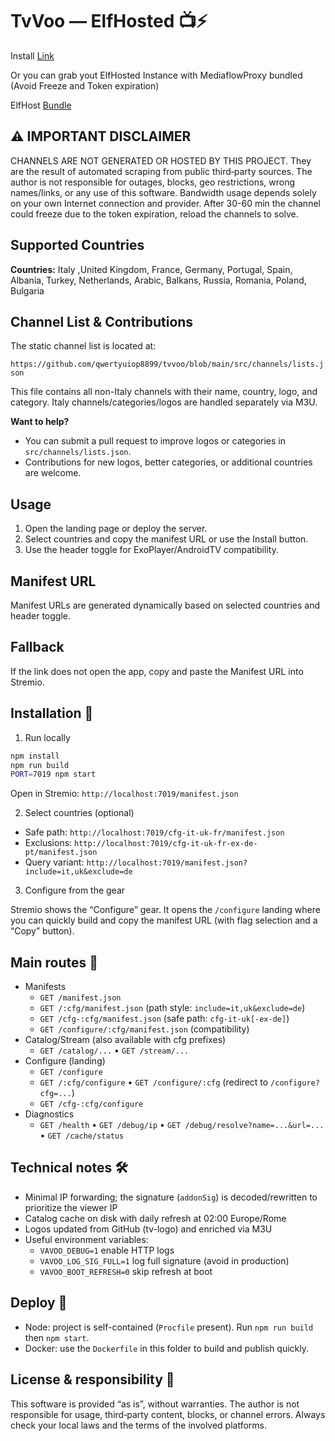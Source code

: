 # TvVoo — ElfHosted 📺⚡

Install [Link](https://tvvoo.hayd.uk/)

Or you can grab yout ElfHosted Instance with MediaflowProxy bundled (Avoid Freeze and Token expiration)


ElfHost [Bundle](https://store.elfhosted.com/product/tvvoo/)

## ⚠️ IMPORTANT DISCLAIMER

CHANNELS ARE NOT GENERATED OR HOSTED BY THIS PROJECT.  They are the result of automated scraping from public third‑party sources. The author is not responsible for outages, blocks, geo restrictions, wrong names/links, or any use of this software. Bandwidth usage depends solely on your own Internet connection and provider.
After 30-60 min the channel could freeze due to the token expiration, reload the channels to solve.

## Supported Countries

**Countries:**
Italy ,United Kingdom, France, Germany, Portugal, Spain, Albania, Turkey, Netherlands, Arabic, Balkans, Russia, Romania, Poland, Bulgaria

## Channel List & Contributions

The static channel list is located at:

`https://github.com/qwertyuiop8899/tvvoo/blob/main/src/channels/lists.json`

This file contains all non-Italy channels with their name, country, logo, and category. Italy channels/categories/logos are handled separately via M3U.

**Want to help?**
- You can submit a pull request to improve logos or categories in `src/channels/lists.json`.
- Contributions for new logos, better categories, or additional countries are welcome.

## Usage

1. Open the landing page or deploy the server.
2. Select countries and copy the manifest URL or use the Install button.
3. Use the header toggle for ExoPlayer/AndroidTV compatibility.

## Manifest URL

Manifest URLs are generated dynamically based on selected countries and header toggle.

## Fallback

If the link does not open the app, copy and paste the Manifest URL into Stremio.


## Installation 🧩

1) Run locally

```bash
npm install
npm run build
PORT=7019 npm start
```

Open in Stremio: `http://localhost:7019/manifest.json`

2) Select countries (optional)

- Safe path: `http://localhost:7019/cfg-it-uk-fr/manifest.json`
- Exclusions: `http://localhost:7019/cfg-it-uk-fr-ex-de-pt/manifest.json`
- Query variant: `http://localhost:7019/manifest.json?include=it,uk&exclude=de`

3) Configure from the gear

Stremio shows the “Configure” gear. It opens the `/configure` landing where you can quickly build and copy the manifest URL (with flag selection and a “Copy” button).

## Main routes 🔗

- Manifests
	- `GET /manifest.json`
	- `GET /:cfg/manifest.json` (path style: `include=it,uk&exclude=de`)
	- `GET /cfg-:cfg/manifest.json` (safe path: `cfg-it-uk[-ex-de]`)
	- `GET /configure/:cfg/manifest.json` (compatibility)
- Catalog/Stream (also available with cfg prefixes)
	- `GET /catalog/...` • `GET /stream/...`
- Configure (landing)
	- `GET /configure`
	- `GET /:cfg/configure` • `GET /configure/:cfg` (redirect to `/configure?cfg=...`)
	- `GET /cfg-:cfg/configure`
- Diagnostics
	- `GET /health` • `GET /debug/ip` • `GET /debug/resolve?name=...&url=...` • `GET /cache/status`

## Technical notes 🛠️

- Minimal IP forwarding; the signature (`addonSig`) is decoded/rewritten to prioritize the viewer IP
- Catalog cache on disk with daily refresh at 02:00 Europe/Rome
- Logos updated from GitHub (tv-logo) and enriched via M3U
- Useful environment variables:
	- `VAVOO_DEBUG=1` enable HTTP logs
	- `VAVOO_LOG_SIG_FULL=1` log full signature (avoid in production)
	- `VAVOO_BOOT_REFRESH=0` skip refresh at boot

## Deploy 🚀

- Node: project is self-contained (`Procfile` present). Run `npm run build` then `npm start`.
- Docker: use the `Dockerfile` in this folder to build and publish quickly.

## License & responsibility 📜

This software is provided “as is”, without warranties. The author is not responsible for usage, third‑party content, blocks, or channel errors. Always check your local laws and the terms of the involved platforms.
